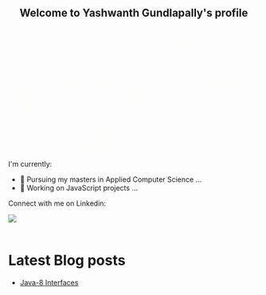 <h2 align="center">Welcome to Yashwanth Gundlapally's profile</h2>
<p><img align="center" src="https://github.com/Yashwanth-G/Yashwanth-G/blob/main/cover.gif" width="1000" height="250"/></p>

I'm currently:
- 🔭 Pursuing my masters in Applied Computer Science ...
- 🌱 Working on JavaScript projects ...

Connect with me on Linkedin: 
<p><a href="https://www.linkedin.com/in/imgyash/"><img src="https://img.shields.io/badge/linkedin-blue?style=flat&logo=linkedin&labelColor=blue"></a><br/><br/></p>

# Latest Blog posts
<!-- BLOG-POST-LIST:START -->
- [Java-8 Interfaces](https://dev.to/yashwanth_9999/java-8-interfaces-10o8)
<!-- BLOG-POST-LIST:END -->
